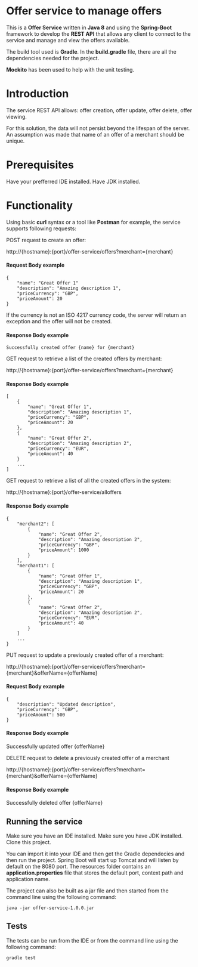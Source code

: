 # Offer service to manage offers #

This is a **Offer Service** written in **Java 8** and using the **Spring-Boot** framework to develop the **REST API** that allows any client to connect to the service and manage and view the offers available.

The build tool used is **Gradle**. In the **build.gradle** file, there are all the dependencies needed for the project.

**Mockito** has been used to help with the unit testing.

# Introduction #

The service REST API allows: offer creation, offer update, offer delete, offer viewing.

For this solution, the data will not persist beyond the lifespan of the server.
An assumption was made that name of an offer of a merchant should be unique.

# Prerequisites #

Have your prefferred IDE installed.
Have JDK installed.

# Functionality #

Using basic **curl** syntax or a tool like **Postman** for example, the service supports following requests:

POST request to create an offer:

http://{hostname}:{port}/offer-service/offers?merchant={merchant}

#### Request Body example
	{
		"name": "Great Offer 1"
		"description": "Amazing description 1",
		"priceCurrency": "GBP",
		"priceAmount": 20
	}

If the currency is not an ISO 4217 currency code, the server will return an exception and the offer will not be created.

#### Response Body example
	Successfully created offer {name} for {merchant}


GET request to retrieve a list of the created offers by merchant:

http://{hostname}:{port}/offer-service/offers?merchant={merchant}

#### Response Body example
	[
		{
			"name": "Great Offer 1",
			"description": "Amazing description 1",
			"priceCurrency": "GBP",
			"priceAmount": 20
		},
		{
			"name": "Great Offer 2",
			"description": "Amazing description 2",
			"priceCurrency": "EUR",
			"priceAmount": 40
		}
		...
	]

GET request to retrieve a list of all the created offers in the system:

http://{hostname}:{port}/offer-service/alloffers

#### Response Body example
	{
		"merchant2": [
			{
				"name": "Great Offer 2",
				"description": "Amazing description 2",
				"priceCurrency": "GBP",
				"priceAmount": 1000
			}
		],
		"merchant1": [
			{
				"name": "Great Offer 1",
				"description": "Amazing description 1",
				"priceCurrency": "GBP",
				"priceAmount": 20
			},
			{
				"name": "Great Offer 2",
				"description": "Amazing description 2",
				"priceCurrency": "EUR",
				"priceAmount": 40
			}
		]
		...
	}


PUT request to update a previously created offer of a merchant:

http://{hostname}:{port}/offer-service/offers?merchant={merchant}&offerName={offerName}

#### Request Body example
	{
		"description": "Updated description",
		"priceCurrency": "GBP",
		"priceAmount": 500
	}

#### Response Body example
 Successfully updated offer {offerName}


DELETE request to delete a previously created offer of a merchant

http://{hostname}:{port}/offer-service/offers?merchant={merchant}&offerName={offerName}

#### Response Body example
Successfully deleted offer {offerName}


## Running the service

Make sure you have an IDE installed.
Make sure you have JDK installed.
Clone this project.

You can import it into your IDE and then get the Gradle dependecies and then run the project. Spring Boot will start up Tomcat and will listen by default on the 8080 port. The resources folder contains an **application.properties** file that stores the default port, context path and application name.

The project can also be built as a jar file and then started from the command line using the following command:

	java -jar offer-service-1.0.0.jar


## Tests

The tests can be run from the IDE or from the command line using the following command:

	gradle test
